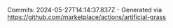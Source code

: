 Commits: 2024-05-27T14:14:37.837Z - Generated via https://github.com/marketplace/actions/artificial-grass
<br>
